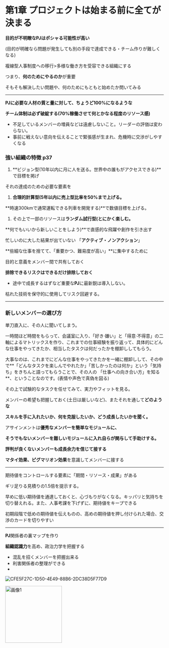 # 第1章 プロジェクトは始まる前に全てが決まる

**目的が不明瞭なPJはポシャる可能性が高い**

(目的が明確なら問題が発生しても別の手段で達成できる・チーム作りが難しくなる)

複線型人事制度への移行>多様な働き方を受容できる組織にする

つまり、**何のためにやるのか**が重要

そもそも解決したい問題や、何のためにもともと始めたか問いてみる

---

**PJに必要な人材の質と量に対して、ちょうど100%になるような**

**チーム体制は必ず破綻する(70%稼働させて何とかなる程度のリソース感)**

- 不足しているメンバーの増員などは遠慮しないこと。リーダーの評価は変わらない。
- 事前に戦えない意向を伝えることで緊張感が生まれ、危機時に交渉がしやすくなる

### 強い組織の特徴 p37

1. **ビジョン型(10年以内に月に人を送る。世界中の誰もがアクセスできる)**で目標を掲げ

それの達成のための必要な要素を

1. **合理的計算型(5年以内に売上型比率を50%まで上げる。**

**時速300kmで通常運転できる列車を開発する)**で数値目標を上げる。

1. その上で一部のリソースは**ランダム試行型(とにかく楽しむ。**

**何でもいいから新しいことをしよう)**で直感的な飛躍や創作を引き出す

忙しいのに大した結果が出ていない 「**アクティブ・ノンアクション**」

**些細な仕事を捨てて、「重要かつ、難易度が高い」**に集中するために

目的と意義をメンバー間で共有しておく

**排除できるリスクはできるだけ排除しておく**

- 途中で成長するはずなど重要な**PJ**に最新鋭は導入しない。

枯れた技術を保守的に使用してリスク回避する。

---

### 新しいメンバーの選び方

単刀直入に、その人に聞いてしまう。

一時間ほど時間をもらって、会議室に入り、「好き·嫌い」と「得意·不得意」の二軸によるマトリックスを作り、これまでの仕事経験を振り返って、具体的にどんな仕事をやってきたか、相当したタスクは何だったかを棚卸ししてもらう。

大事なのは、これまでにどんな仕事をやってきたかを一緒に棚卸しして、その中で**「どんなタスクを楽しんでやれたか」「苦しかったのは何か」という「気持ち」をきちんと語ってもらうことで、その人の 「仕事への向き合い方」を知る**、ということなのです。(表情や声色で真偽を図る)

その上で試験的なタスクを任せてみて、実力やフィットを見る。

メンバーの希望も把握しておく(土日は厳しいなど)、またそれを通して**どのような**

**スキルを手に入れたいか、何を克服したいか、どう成長したいかを聞く。**

アサインメントは**優秀なメンバーを簡単なモジュールに、**

**そうでもないメンバーを難しいモジュールに入れ自らが関与して手助けする。**

**評判が良くないメンバーも成長余力を信じて接する**

**マタイ効果、ピグマリオン効果**を意識してメンバーに接する

---

期待値をコントロールする要素に「期間・リソース・成果」がある

ギリ足りる見積りの1.5倍を提示する。

早めに低い期待値を通達しておくと、心づもりがなくなる。キッパリと気持ちを切り替えれる。また、人事考課を下げずに、期待値をキープできる

初期段階で低めの期待値を伝えものの、高めの期待値を押し付けられた場合、交渉のカードを切りやすい

---

**PJ**関係者の裏マップを作り

**組織認識力**を高め、政治力学を把握する

- 混乱を招くメンバーを把握出来る
- 利害関係者の整理ができる
- 
![CFE5F27C-1D50-4E49-88B6-2DC38D5F77D9](https://user-images.githubusercontent.com/67790604/180397626-d45688f9-e97c-43c7-a8be-0b7fac093182.jpeg)

<img width="180" alt="画像1" src="[URL](https://user-images.githubusercontent.com/67790604/180397626-d45688f9-e97c-43c7-a8be-0b7fac093182.jpeg)">
